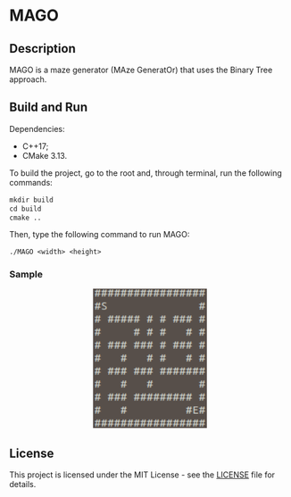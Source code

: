 # MAGO

## Description

MAGO is a maze generator (MAze GeneratOr) that uses the Binary Tree approach.

## Build and Run

Dependencies:

- C++17;
- CMake 3.13.

To build the project, go to the root and, through terminal, run the following
commands:

```
mkdir build
cd build
cmake ..
```

Then, type the following command to run MAGO:

```
./MAGO <width> <height>
```

### Sample

<div style="margin: 0 auto; max-width: 250px;">
	<p align="center">
		<img height="250px" src ="img/btmaze.png"/>
	</p>
</div>

## License

This project is licensed under the MIT License - see the [LICENSE](LICENSE) file
for details.
